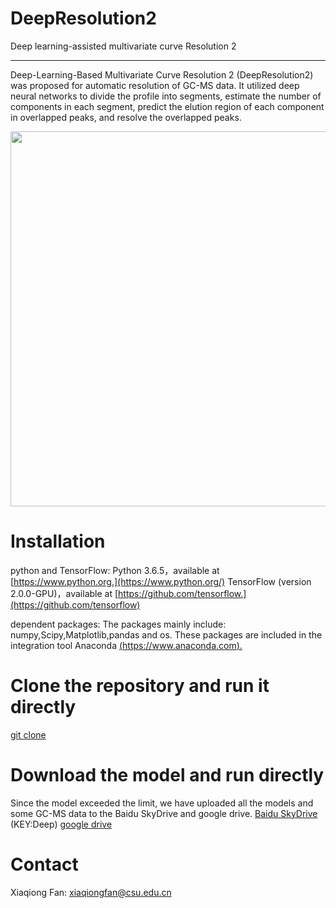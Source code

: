 # DeepResolution2
Deep learning-assisted multivariate curve Resolution 2

----------
Deep-Learning-Based Multivariate Curve Resolution 2 (DeepResolution2) was proposed for automatic resolution of GC-MS data. It utilized deep neural networks to divide the profile into segments, estimate the number of components in each segment, predict the elution region of each component in overlapped peaks, and resolve the overlapped peaks.  

<div align="center">
<img src="https://raw.githubusercontent.com/XiaqiongFan/DeepResolution2.0/main/workflow.jpg" width=800 height=600 />
</div>


# Installation

python and TensorFlow:
Python 3.6.5，available at [https://www.python.org.](https://www.python.org/) 
TensorFlow (version 2.0.0-GPU)，available at [https://github.com/tensorflow.](https://github.com/tensorflow) 

dependent packages:
The packages mainly include: numpy,Scipy,Matplotlib,pandas and os.
These packages are included in the integration tool Anaconda [(https://www.anaconda.com).](https://www.anaconda.com/) 

# Clone the repository and run it directly
[git clone](https://github.com/xiaqiong/DeepResolution) 

# Download the model and run directly

Since the model exceeded the limit, we have uploaded all the models and some GC-MS data to the Baidu SkyDrive and google drive.
[Baidu SkyDrive](https://pan.baidu.com/s/1K5lvlWh2IgQS9hwcxzbaCQ) (KEY:Deep)
[google drive](https://drive.google.com/drive/folders/1z1gIvOA3zVrbS3q06TPr1ZA5YAxUH06S?usp=sharing)

# Contact

Xiaqiong Fan: xiaqiongfan@csu.edu.cn
